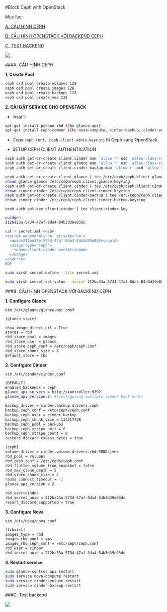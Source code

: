 #Block Ceph with OpenStack

Mục lục:

[A. CẤU HÌNH CEPH](#A)

[B. CẤU HÌNH OPENSTACK VỚI BACKEND CEPH](#B)

[C. TEST BACKEND](#C)

<img src=http://i.imgur.com/cSSCBUc.png>

<a name="A"></a>
###A. CẤU HÌNH CEPH

**1. Create Pool**

```sh
ceph osd pool create volumes 128
ceph osd pool create images 128
ceph osd pool create backups 128
ceph osd pool create vms 128
```

**2. CÀI ĐẶT SERVICE CHO OPENSTACK**

- Install:

```sh
apt-get install python-rbd (Cho glance-api)
apt-get install ceph-common (Cho nova-compute, cinder-backup, cinder-volume)
```

- Copy `ceph.conf, ceph.client.admin.keyring` từ Ceph sang OpenStack.

- SETUP CEPH CLIENT AUTHENTICATION

```sh
ceph auth get-or-create client.cinder mon 'allow r' osd 'allow class-read object_prefix rbd_children, allow rwx pool=volumes, allow rwx pool=vms, allow rx pool=images'
ceph auth get-or-create client.glance mon 'allow r' osd 'allow class-read object_prefix rbd_children, allow rwx pool=images'
ceph auth get-or-create client.cinder-backup mon 'allow r' osd 'allow class-read object_prefix rbd_children, allow rwx pool=backups'
```

```sh
ceph auth get-or-create client.glance | tee /etc/ceph/ceph.client.glance.keyring 
chown glance:glance /etc/ceph/ceph.client.glance.keyring
ceph auth get-or-create client.cinder | tee /etc/ceph/ceph.client.cinder.keyring 
chown cinder:cinder /etc/ceph/ceph.client.cinder.keyring
ceph auth get-or-create client.cinder-backup | tee /etc/ceph/ceph.client.cinder-backup.keyring
chown cinder:cinder /etc/ceph/ceph.client.cinder-backup.keyring
```

`ceph auth get-key client.cinder | tee client.cinder.key`
```sh
uuidgen
212ba33a-5734-47af-8da4-84b3d39e03dc
```
```sh
cat > secret.xml <<EOF
<secret ephemeral='no' private='no'>
  <uuid>212ba33a-5734-47af-8da4-84b3d39e03dc</uuid>
  <usage type='ceph'>
    <name>client.cinder secret</name>
  </usage>
</secret>
EOF
```

```sh
sudo virsh secret-define --file secret.xml

sudo virsh secret-set-value --secret 212ba33a-5734-47af-8da4-84b3d39e03dc --base64 $(cat client.cinder.key) && rm client.cinder.key secret.xml
```

<a name="B"></a>
###B. CẤU HÌNH OPENSTACK VỚI BACKEND CEPH

**1. Configure Glance**

`vim /etc/glance/glance-api.conf`

```sh
[glance_store]

show_image_direct_url = True
stores = rbd
rbd_store_pool = images
rbd_store_user = glance
rbd_store_ceph_conf = /etc/ceph/ceph.conf
rbd_store_chunk_size = 8
default_store = rbd
```

**2. Configure Cinder**

`vim /etc/cinder/cinder.conf`

```sh
[DEFAULT]
enabled_backends = ceph
glance_api_servers = http://controller:9292
glance_api_version=2  #(configuring multiple cinder back ends)

backup_driver = cinder.backup.drivers.ceph
backup_ceph_conf = /etc/ceph/ceph.conf
backup_ceph_user = cinder-backup
backup_ceph_chunk_size = 134217728
backup_ceph_pool = backups
backup_ceph_stripe_unit = 0
backup_ceph_stripe_count = 0
restore_discard_excess_bytes = true

[ceph]
volume_driver = cinder.volume.drivers.rbd.RBDDriver
rbd_pool = volumes
rbd_ceph_conf = /etc/ceph/ceph.conf
rbd_flatten_volume_from_snapshot = false
rbd_max_clone_depth = 5
rbd_store_chunk_size = 4
rados_connect_timeout = -1
glance_api_version = 2

rbd_user=cinder
rbd_secret_uuid = 212ba33a-5734-47af-8da4-84b3d39e03dc
report_discard_supported = true
```

**3. Configure Nova**

`vim /etc/nova/nova.conf`

```sh
[libvirt]
images_type = rbd
images_rbd_pool = vms
images_rbd_ceph_conf = /etc/ceph/ceph.conf
rbd_user = cinder
rbd_secret_uuid = 212ba33a-5734-47af-8da4-84b3d39e03dc
```

**4. Restart service**

```sh
sudo glance-control api restart
sudo service nova-compute restart
sudo service cinder-volume restart
sudo service cinder-backup restart
```

<a name="C"></a>
###C. Test backend

<img src=http://i.imgur.com/6uzig1C.png>
















